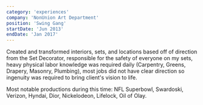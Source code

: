 ```yaml
---
category: 'experiences'
company: 'NonUnion Art Department'
position: 'Swing Gang'
startDate: 'Jun 2013'
endDate: 'Jan 2017'
---
```


Created and transformed interiors, sets, and locations based off of direction from the Set Decorator, responsible for the safety of everyone on my sets, heavy physical labor knowledge was required daily (Carpentry, Greens, Drapery, Masonry, Plumbing), most jobs did not have clear direction so ingenuity was required to bring client's vision to life.

Most notable productions during this time: NFL Superbowl, Swardoski, Verizon, Hyndai, Dior, Nickelodeon, Lifelock, Oil of Olay.